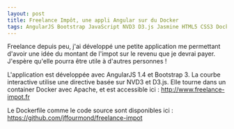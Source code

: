 ```yaml
---
layout: post
title: Freelance Impôt, une appli Angular sur du Docker
tags: AngularJS Bootstrap JavaScript NVD3 D3.js Jasmine HTML5 CSS3 Docker Apache GitHub freelance
---
```

Freelance depuis peu, j'ai développé une petite application me permettant d'avoir une idée 
du montant de l'impot sur le revenu que je devrai payer. J'espère qu'elle pourra être utile à d'autres personnes !

L'application est développée avec AngularJS 1.4 et Bootstrap 3. 
La courbe interactive utilise une directive basée sur NVD3 et D3.js.
Elle tourne dans un container Docker avec Apache, et est accessible ici : http://www.freelance-impot.fr

Le Dockerfile comme le code source sont disponibles ici : https://github.com/jffourmond/freelance-impot
